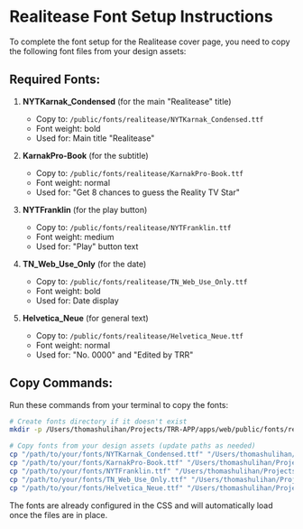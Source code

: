 # Realitease Font Setup Instructions

To complete the font setup for the Realitease cover page, you need to copy the following font files from your design assets:

## Required Fonts:

1. **NYTKarnak_Condensed** (for the main "Realitease" title)
   - Copy to: `/public/fonts/realitease/NYTKarnak_Condensed.ttf`
   - Font weight: bold
   - Used for: Main title "Realitease"

2. **KarnakPro-Book** (for the subtitle)
   - Copy to: `/public/fonts/realitease/KarnakPro-Book.ttf`
   - Font weight: normal
   - Used for: "Get 8 chances to guess the Reality TV Star"

3. **NYTFranklin** (for the play button)
   - Copy to: `/public/fonts/realitease/NYTFranklin.ttf`
   - Font weight: medium
   - Used for: "Play" button text

4. **TN_Web_Use_Only** (for the date)
   - Copy to: `/public/fonts/realitease/TN_Web_Use_Only.ttf`
   - Font weight: bold
   - Used for: Date display

5. **Helvetica_Neue** (for general text)
   - Copy to: `/public/fonts/realitease/Helvetica_Neue.ttf`
   - Font weight: normal
   - Used for: "No. 0000" and "Edited by TRR"

## Copy Commands:

Run these commands from your terminal to copy the fonts:

```bash
# Create fonts directory if it doesn't exist
mkdir -p /Users/thomashulihan/Projects/TRR-APP/apps/web/public/fonts/realitease

# Copy fonts from your design assets (update paths as needed)
cp "/path/to/your/fonts/NYTKarnak_Condensed.ttf" "/Users/thomashulihan/Projects/TRR-APP/apps/web/public/fonts/realitease/"
cp "/path/to/your/fonts/KarnakPro-Book.ttf" "/Users/thomashulihan/Projects/TRR-APP/apps/web/public/fonts/realitease/"
cp "/path/to/your/fonts/NYTFranklin.ttf" "/Users/thomashulihan/Projects/TRR-APP/apps/web/public/fonts/realitease/"
cp "/path/to/your/fonts/TN_Web_Use_Only.ttf" "/Users/thomashulihan/Projects/TRR-APP/apps/web/public/fonts/realitease/"
cp "/path/to/your/fonts/Helvetica_Neue.ttf" "/Users/thomashulihan/Projects/TRR-APP/apps/web/public/fonts/realitease/"
```

The fonts are already configured in the CSS and will automatically load once the files are in place.

